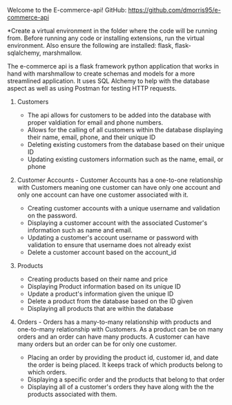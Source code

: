Welcome to the E-commerce-api!
GitHub: https://github.com/dmorris95/e-commerce-api

*Create a virtual environment in the folder where the code will be running from. Before running any code or installing extensions, run the virtual environment. Also ensure the following are installed: flask, flask-sqlalchemy, marshmallow.

The e-commerce api is a flask framework python application that works in hand with marshmallow to create schemas and models for a more streamlined application. It uses SQL Alchemy to help with the database aspect as well as using Postman for testing HTTP requests.

1. Customers 
    - The api allows for customers to be added into the database with proper valdiation for email and phone numbers.
    - Allows for the calling of all customers within the database displaying their name, email, phone, and their unique ID
    - Deleting existing customers from the database based on their unique ID
    - Updating existing customers information such as the name, email, or phone

2. Customer Accounts - Customer Accounts has a one-to-one relationship with Customers meaning one customer can have only one account and only one account can have one customer associated with it.
    - Creating customer accounts with a unique username and validation on the password. 
    - Displaying a customer account with the associated Customer's information such as name and email.
    - Updating a customer's account username or password with validation to ensure that username does not already exist
    - Delete a customer account based on the account_id

3. Products
    - Creating products based on their name and price
    - Displaying Product information based on its unique ID
    - Update a product's information given the unique ID
    - Delete a product from the database based on the ID given
    - Displaying all products that are within the database

4. Orders - Orders has a many-to-many relationship with products and one-to-many relationship with Customers. As a product can be on many orders and an order can have many products. A customer can have many orders but an order can be for only one customer.
    - Placing an order by providing the product id, customer id, and date the order is being placed. It keeps track of which products belong to which orders.
    - Displaying a specific order and the products that belong to that order
    - Displaying all of a customer's orders they have along with the the products associated with them.

